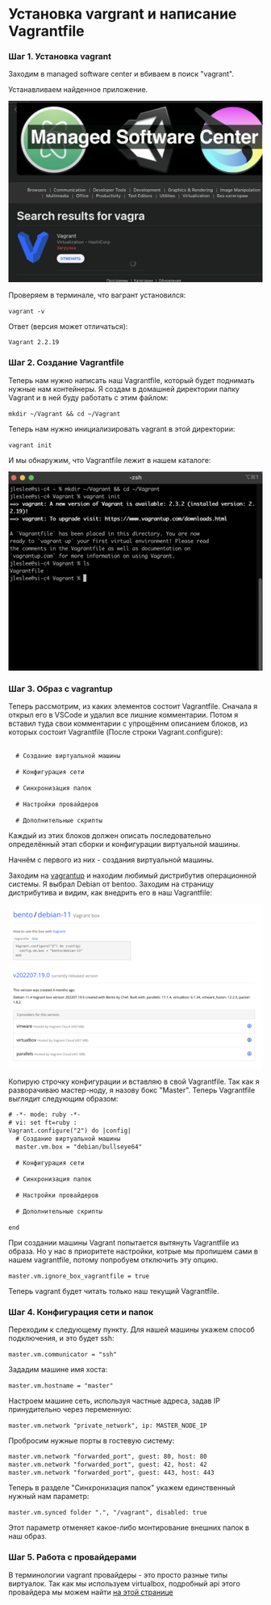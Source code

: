 # Установка vargrant и написание Vagrantfile

### Шаг 1. Установка vagrant

Заходим в managed software center и вбиваем в поиск "vagrant".

Устанавливаем найденное приложение.

![vagrant](media/vagrant/step_00.png)

Проверяем в терминале, что вагрант установился:

``vagrant -v``

Ответ (версия может отличаться):

```
Vagrant 2.2.19
```

### Шаг 2. Создание Vagrantfile

Теперь нам нужно написать наш Vagrantfile, который будет поднимать нужные нам контейнеры. Я создам в домашней директории папку Vagrant и в ней буду работать с этим файлом:

``mkdir ~/Vagrant && cd ~/Vagrant``

Теперь нам нужно инициализировать vagrant в этой директории:

``vagrant init``

И мы обнаружим, что Vagrantfile лежит в нашем каталоге:

![vagrant](media/vagrant/step_01.png)

### Шаг 3. Образ с vagrantup

Теперь рассмотрим, из каких элементов состоит Vagrantfile. Сначала я открыл его в VSCode и удалил все лишние комментарии. Потом я вставил туда свои комментарии с упрощённм описанием блоков, из которых состоит Vagrantfile (После строки Vagrant.configure):

```

  # Создание виртуальной машины

  # Конфигурация сети

  # Синхронизация папок

  # Настройки провайдеров

  # Дополнительные скрипты

```

Каждый из этих блоков должен описать последовательно определённый этап сборки и конфигурации виртуальной машины.

Начнём с первого из них - создания виртуальной машины.

Заходим на [vagrantup](https://app.vagrantup.com/boxes/ "vagrantup") и находим любимый дистрибутив операционной системы. Я выбрал Debian от bentoo. Заходим на страницу дистрибутива и видим, как внедрить его в наш Vagrantfile:

![vagrant](media/vagrant/step_02.png)

Копирую строчку конфигурации и вставляю в свой Vagrantfile. Так как я разворачиваю мастер-ноду, я назову бокс "Master". Теперь Vagrantfile выглядит следующим образом:

```
# -*- mode: ruby -*-
# vi: set ft=ruby :
Vagrant.configure("2") do |config|
  # Создание виртуальной машины
  master.vm.box = "debian/bullseye64"
  
  # Конфигурация сети
  
  # Синхронизация папок
  
  # Настройки провайдеров

  # Дополнительные скрипты

end

```

При создании машины Vagrant попытается вытянуть Vagrantfile из образа. Но у нас в приоритете настройки, котрые мы пропишем сами в нашем vagrantfile, потому попробуем отключить эту опцию.

``master.vm.ignore_box_vagrantfile = true``

Теперь vagrant будет читать только наш текущий Vagrantfile.



### Шаг 4. Конфигурация сети и папок

Переходим к следующему пункту. Для нашей машины укажем способ подключения, и это будет ssh:

``master.vm.communicator = "ssh"``

Зададим машине имя хоста:

``master.vm.hostname = "master"``

Настроем машине сеть, используя частные адреса, задав IP принудительно через переменную:

``master.vm.network "private_network", ip: MASTER_NODE_IP``

Пробросим нужные порты в гостевую систему:

```
master.vm.network "forwarded_port", guest: 80, host: 80
master.vm.network "forwarded_port", guest: 42, host: 42
master.vm.network "forwarded_port", guest: 443, host: 443
```

Теперь в разделе "Синхронизация папок" укажем единственный нужный нам параметр:

``master.vm.synced folder ".", "/vagrant", disabled: true``

Этот параметр отменяет какое-либо монтирование внешних папок в наш образ.

### Шаг 5. Работа с провайдерами

В терминологии vagrant провайдеры - это просто разные типы виртуалок. Так как мы используем virtualbox, подробный api этого провайдера мы можем найти [на этой странице](https://www.virtualbox.org/manual/ch08.html "VBoxManage")